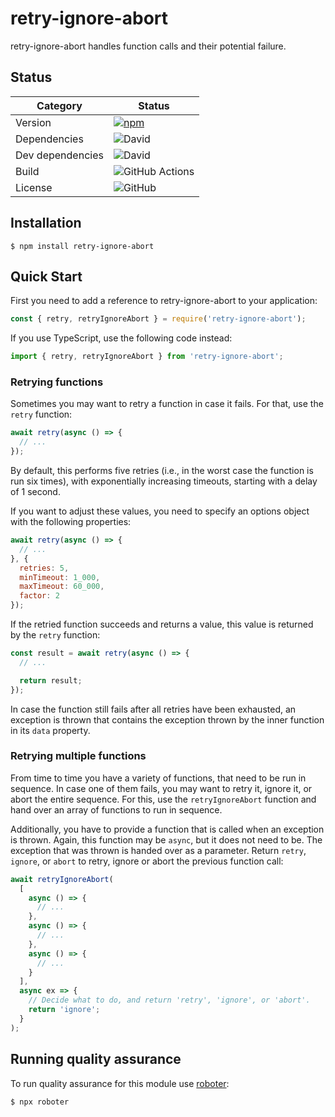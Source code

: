 # retry-ignore-abort

retry-ignore-abort handles function calls and their potential failure.

## Status

| Category         | Status                                                                                                          |
| ---------------- | --------------------------------------------------------------------------------------------------------------- |
| Version          | [![npm](https://img.shields.io/npm/v/retry-ignore-abort)](https://www.npmjs.com/package/retry-ignore-abort)     |
| Dependencies     | ![David](https://img.shields.io/david/thenativeweb/retry-ignore-abort)                                          |
| Dev dependencies | ![David](https://img.shields.io/david/dev/thenativeweb/retry-ignore-abort)                                      |
| Build            | ![GitHub Actions](https://github.com/thenativeweb/retry-ignore-abort/workflows/Release/badge.svg?branch=main) |
| License          | ![GitHub](https://img.shields.io/github/license/thenativeweb/retry-ignore-abort)                                |

## Installation

```shell
$ npm install retry-ignore-abort
```

## Quick Start

First you need to add a reference to retry-ignore-abort to your application:

```javascript
const { retry, retryIgnoreAbort } = require('retry-ignore-abort');
```

If you use TypeScript, use the following code instead:

```typescript
import { retry, retryIgnoreAbort } from 'retry-ignore-abort';
```

### Retrying functions

Sometimes you may want to retry a function in case it fails. For that, use the `retry` function:

```javascript
await retry(async () => {
  // ...
});
```

By default, this performs five retries (i.e., in the worst case the function is run six times), with exponentially increasing timeouts, starting with a delay of 1 second.

If you want to adjust these values, you need to specify an options object with the following properties:

```javascript
await retry(async () => {
  // ...
}, {
  retries: 5,
  minTimeout: 1_000,
  maxTimeout: 60_000,
  factor: 2
});
```

If the retried function succeeds and returns a value, this value is returned by the `retry` function:

```javascript
const result = await retry(async () => {
  // ...

  return result;
});
```

In case the function still fails after all retries have been exhausted, an exception is thrown that contains the exception thrown by the inner function in its `data` property.

### Retrying multiple functions

From time to time you have a variety of functions, that need to be run in sequence. In case one of them fails, you may want to retry it, ignore it, or abort the entire sequence. For this, use the `retryIgnoreAbort` function and hand over an array of functions to run in sequence.

Additionally, you have to provide a function that is called when an exception is thrown. Again, this function may be `async`, but it does not need to be. The exception that was thrown is handed over as a parameter. Return `retry`, `ignore`, or `abort` to retry, ignore or abort the previous function call:

```javascript
await retryIgnoreAbort(
  [
    async () => {
      // ...
    },
    async () => {
      // ...
    },
    async () => {
      // ...
    }
  ],
  async ex => {
    // Decide what to do, and return 'retry', 'ignore', or 'abort'.
    return 'ignore';
  }
);
```

## Running quality assurance

To run quality assurance for this module use [roboter](https://www.npmjs.com/package/roboter):

```shell
$ npx roboter
```
